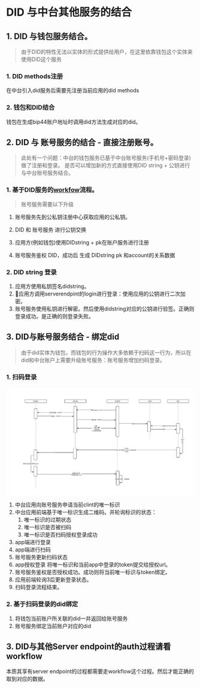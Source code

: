 # DID 与中台其他服务的结合

## 1. DID 与钱包服务结合。
> 由于DID的特性无法以实体的形式提供给用户，在这里依靠钱包这个实体来使用DID这个服务

### 1. DID methods注册
在中台引入did服务后需要先注册当前应用的did methods

### 2. 钱包和DID结合
钱包在生成bip44账户地址时调用did方法生成对应的did。


## 2. DID 与 账号服务的结合 - 直接注册账号。
> 此处有一个问题：中台的钱包服务已基于中台账号服务(手机号+密码登录)做了注册和登录。 是否可以增加新的方式直接使用DID string + 公钥进行与中台账号服务结合。

### 1. 基于DID服务的[workfow](/didserver/DIDDesign.html#_7-workflow)流程。
> 账号服务需要以下升级

1. 账号服务先到公私钥注册中心获取应用的公私钥。

2. DID 和 账号服务 进行公钥交换

3. 应用方(例如钱包)使用DIDstring + pk在账户服务进行注册

4. 账号服务鉴权 DID，成功后 生成 DIDstring pk 和account的关系数据

### 2. DID string 登录
1. 应用方使用私钥签名didstring。
2. 应用方调用serverendpint的login进行登录：使用应用的公钥进行二次加密。
3. 账号服务使用私钥进行解密。然后使用didstring对应的公钥进行验签。正确则登录成功。是正确的则登录失败。

## 3. DID与账号服务结合 - 绑定did
> 由于did实体为钱包，而钱包的行为操作大多依赖于扫码这一行为，所以在did和中台账户上需要升级账号服务：账号服务增加扫码登录。

### 1. 扫码登录
![](./login.png)

1. 中台应用向账号服务申请当前clint的唯一标识
2. 中台应用前端基于唯一标识生成二维码。并轮询标识的状态：
    1. 唯一标识的过期状态
    2. 唯一标识是否被扫码
    3. 唯一标识是否扫码授权登录成功
3. app端进行登录
4. app端进行扫码
5. 账号服务更新扫码状态
6. app授权登录
    将唯一标识和当前app中登录的token提交给授权url。
7. 账号服务鉴权是否授权成功。成功则将当前唯一标识与token绑定。
8. 应用前端轮询3后更新登录状态。
9. 扫码登录流程结束。

### 2. 基于扫码登录的did绑定
1. 将钱包当前账户所关联的did一并返回给账号服务
2. 账号服务绑定当前账户对应的did

## 3. DID与其他Server endpoint的auth过程请看workflow
本质其享有server endpoint的过程都需要走workflow这个过程。然后才能正确的取到对应的数据。